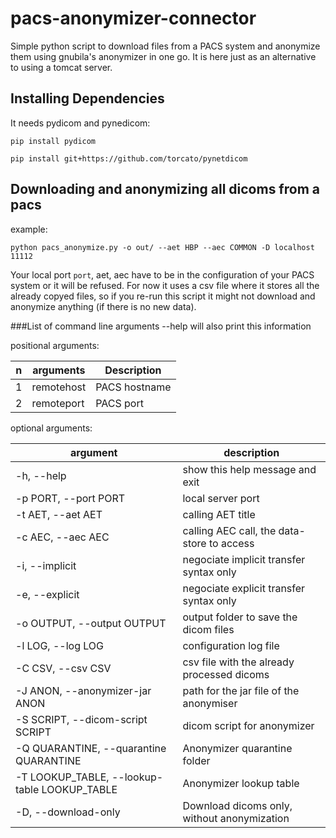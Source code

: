 # pacs-anonymizer-connector

Simple python script to download files from a PACS system and anonymize them using gnubila's anonymizer in one go.
It is here just as an alternative to using a tomcat server.
## Installing Dependencies
It needs pydicom and pynedicom:

`pip install pydicom`

`pip install git+https://github.com/torcato/pynetdicom`

## Downloading and anonymizing all dicoms from a pacs
example:

`python pacs_anonymize.py -o out/ --aet HBP --aec COMMON -D localhost 11112`

Your local port `port`, aet, aec have to be in the configuration of your PACS system or it will be refused.
For now it uses a csv file where it stores all the already copyed files, so if you re-run this script it might not download and anonymize anything (if there is no new data).

###List of command line arguments
--help will also print this information

positional arguments:

  n  | arguments          | Description
---- | ------------------ | ---
1    |remotehost          |PACS hostname   
2    |remoteport          |PACS port   

optional arguments:

 argument| description
  ------ | ---------- 
-h, --help                                     | show this help message and exit            
-p PORT, --port PORT                           | local server port                          
-t AET, --aet AET                              | calling AET title                          
-c AEC, --aec AEC                              | calling AEC call, the data-store to access
-i, --implicit                                 | negociate implicit transfer syntax only    
-e, --explicit                                 | negociate explicit transfer syntax only    
-o OUTPUT, --output OUTPUT                     | output folder to save the dicom files      
-l LOG, --log LOG                              | configuration log file                     
-C CSV, --csv CSV                              | csv file with the already processed dicoms 
-J ANON, --anonymizer-jar ANON                 | path for the jar file of the anonymiser    
-S SCRIPT, --dicom-script SCRIPT               | dicom script for anonymizer                
-Q QUARANTINE, --quarantine QUARANTINE         | Anonymizer quarantine folder               
-T LOOKUP_TABLE, --lookup-table LOOKUP_TABLE   | Anonymizer lookup table   
-D, --download-only                            | Download dicoms only, without anonymization
